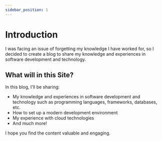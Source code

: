 ```yaml
---
sidebar_position: 1
---
```


# Introduction

I was facing an issue of forgetting my knowledge I have worked for, so I decided to create a blog to share my knowledge and experiences in software development and technology.

## What will in this Site?

In this blog, I'll be sharing:

- My knowledge and experiences in software development and technology such as programming languages, frameworks, databases, etc.
- How to set up a modern development environment
- My experience with cloud technologies
- And much more!

I hope you find the content valuable and engaging.
